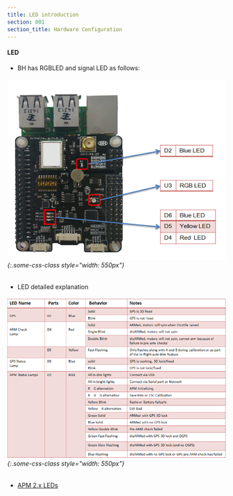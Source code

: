 ```yaml
---
title: LED introduction
section: 001
section_title: Hardware Configuration
---
```


#### **LED**
   * BH has RGBLED and signal LED as follows:

###### ![interface diagram](/documents/2015/12/13/hardware.led.md/led_position.png){:.some-css-class style="width: 550px"}

   * LED detailed explanation

###### ![interface diagram](/documents/2015/12/13/hardware.led.md/led_detailed_note.png){:.some-css-class style="width: 550px"}

   * [APM 2.x LEDs](http://copter.ardupilot.com/wiki/common-apm-board-leds/)

